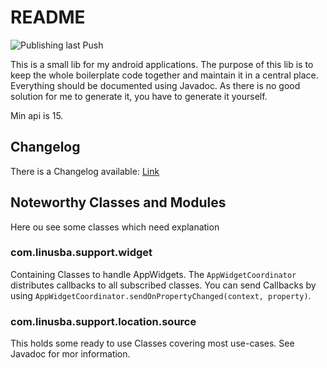 # README

![Publishing last Push](https://github.com/mbudget0x01/supportlib/actions/workflows/publish-gradle.yml/badge.svg)

This is a small lib for my android applications. The purpose of this lib is to keep
the whole boilerplate code together and maintain it in a central place.
Everything should be documented using Javadoc. As there is no good solution for me to generate it,
you have to generate it yourself.

Min api is 15.

## Changelog

There is a Changelog available: [Link](Changelog.md)

## Noteworthy Classes and Modules

Here ou see some classes which need explanation

### com.linusba.support.widget

Containing Classes to handle AppWidgets.
The `AppWidgetCoordinator` distributes callbacks to all subscribed classes.
You can send Callbacks by using `AppWidgetCoordinator.sendOnPropertyChanged(context, property)`.

### com.linusba.support.location.source

This holds some ready to use Classes covering most use-cases. See Javadoc for mor information.
